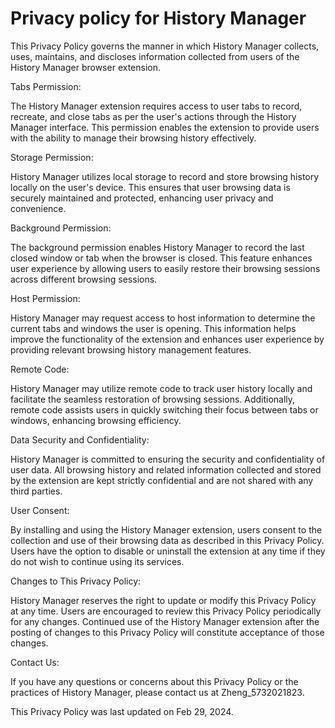 # Privacy policy for History Manager

This Privacy Policy governs the manner in which History Manager collects, uses, maintains, and discloses information collected from users of the History Manager browser extension.

Tabs Permission:

The History Manager extension requires access to user tabs to record, recreate, and close tabs as per the user's actions through the History Manager interface. This permission enables the extension to provide users with the ability to manage their browsing history effectively.

Storage Permission:

History Manager utilizes local storage to record and store browsing history locally on the user's device. This ensures that user browsing data is securely maintained and protected, enhancing user privacy and convenience.

Background Permission:

The background permission enables History Manager to record the last closed window or tab when the browser is closed. This feature enhances user experience by allowing users to easily restore their browsing sessions across different browsing sessions.

Host Permission:

History Manager may request access to host information to determine the current tabs and windows the user is opening. This information helps improve the functionality of the extension and enhances user experience by providing relevant browsing history management features.

Remote Code:

History Manager may utilize remote code to track user history locally and facilitate the seamless restoration of browsing sessions. Additionally, remote code assists users in quickly switching their focus between tabs or windows, enhancing browsing efficiency.

Data Security and Confidentiality:

History Manager is committed to ensuring the security and confidentiality of user data. All browsing history and related information collected and stored by the extension are kept strictly confidential and are not shared with any third parties.

User Consent:

By installing and using the History Manager extension, users consent to the collection and use of their browsing data as described in this Privacy Policy. Users have the option to disable or uninstall the extension at any time if they do not wish to continue using its services.

Changes to This Privacy Policy:

History Manager reserves the right to update or modify this Privacy Policy at any time. Users are encouraged to review this Privacy Policy periodically for any changes. Continued use of the History Manager extension after the posting of changes to this Privacy Policy will constitute acceptance of those changes.

Contact Us:

If you have any questions or concerns about this Privacy Policy or the practices of History Manager, please contact us at Zheng_5732021823.

This Privacy Policy was last updated on Feb 29, 2024.